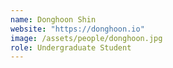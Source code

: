 ```yaml
---
name: Donghoon Shin
website: "https://donghoon.io"
image: /assets/people/donghoon.jpg
role: Undergraduate Student
---
```

